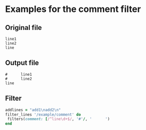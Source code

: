 # Examples for the comment filter

## Original file

```text
line1
line2
line
```

## Output file

```text
#      line1
#      line2
line
```

## Filter

```ruby
addlines = "add1\nadd2\n"
filter_lines '/example/comment' do
 filters(comment: [/^line\d+$/, '#'/, '      ')
end
